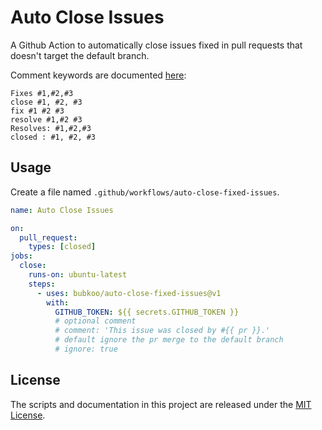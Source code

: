 # Auto Close Issues

A Github Action to automatically close issues fixed in pull requests that doesn't target the default branch.

Comment keywords are documented [here](https://help.github.com/en/articles/closing-issues-using-keywords):

```
Fixes #1,#2,#3
close #1, #2, #3
fix #1 #2 #3
resolve #1,#2 #3
Resolves: #1,#2,#3
closed : #1, #2, #3
```

## Usage

Create a file named `.github/workflows/auto-close-fixed-issues`.

```yml
name: Auto Close Issues

on:
  pull_request:
    types: [closed]
jobs:
  close:
    runs-on: ubuntu-latest
    steps:
      - uses: bubkoo/auto-close-fixed-issues@v1
        with:
          GITHUB_TOKEN: ${{ secrets.GITHUB_TOKEN }}
          # optional comment
          # comment: 'This issue was closed by #{{ pr }}.'
          # default ignore the pr merge to the default branch
          # ignore: true
```

## License

The scripts and documentation in this project are released under the [MIT License](LICENSE).
